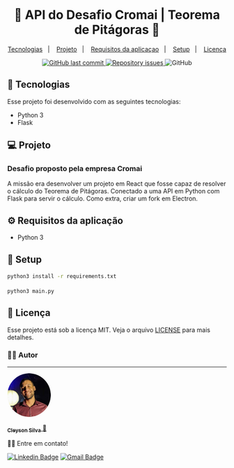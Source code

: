<h1 align="center">
  🔢 API do Desafio Cromai | Teorema de Pitágoras 🔢
</h1>

<p align="center">
  <a href="#-tecnologias">Tecnologias</a>&nbsp;&nbsp;&nbsp;|&nbsp;&nbsp;&nbsp;
  <a href="#-projeto">Projeto</a>&nbsp;&nbsp;&nbsp;|&nbsp;&nbsp;&nbsp;
  <a href="#-requisitos-da-aplicação">Requisitos da aplicaçao</a>&nbsp;&nbsp;&nbsp;|&nbsp;&nbsp;&nbsp;
  <a href="#-setup">Setup</a>&nbsp;&nbsp;&nbsp;|&nbsp;&nbsp;&nbsp;
  <a href="#memo-licença">Licença</a>
</p>

<p align="center">
  <a href="https://github.com/cleysonsilvame/desafio-cromai-api/commits/main">
    <img alt="GitHub last commit" src="https://img.shields.io/github/last-commit/cleysonsilvame/desafio-cromai-api.svg">
  </a>

  <a href="https://github.com/cleysonsilvame/desafio-cromai-api/issues">
    <img alt="Repository issues" src="https://img.shields.io/github/issues/cleysonsilvame/desafio-cromai-api.svg">
  </a>

  <img alt="GitHub" src="https://img.shields.io/github/license/cleysonsilvame/desafio-cromai-api.svg">
</p>

## 🚀 Tecnologias

Esse projeto foi desenvolvido com as seguintes tecnologias:

- Python 3
- Flask

## 💻 Projeto

### Desafio proposto pela empresa Cromai

A missão era desenvolver um projeto em React que fosse capaz de resolver o cálculo do Teorema de Pitágoras.
Conectado a uma API em Python com Flask para servir o cálculo.
Como extra, criar um fork em Electron.

## ⚙️ Requisitos da aplicação

- Python 3

## 🔧 Setup

```bash
python3 install -r requirements.txt

python3 main.py
```

## :memo: Licença

Esse projeto está sob a licença MIT. Veja o arquivo [LICENSE](LICENSE) para mais detalhes.

### 🙋‍♂️ Autor

---

<a href="https://github.com/cleysonsilvame/" title="Cleyson Silva">
 <img style="border-radius: 50%;" src="https://raw.githubusercontent.com/cleysonsilvame/cleysonsilvame/master/.github/cleyson-rounded.png" width="100px;" alt="Cleyson Silva">
 <br />

<sub><b>Cleyson Silva</b></sub> 🚀</a>

👋🏽 Entre em contato!

[![Linkedin Badge](https://img.shields.io/badge/-Cleyson_Silva-blue?style=flat-square&logo=Linkedin&logoColor=white&link=https://www.linkedin.com/in/tgmarinho/)](https://www.linkedin.com/in/cleyson-silva-639b01188/) [![Gmail Badge](https://img.shields.io/badge/-cleysonsilva.me@gmail.com-c14438?style=flat-square&logo=Gmail&logoColor=white&link=mailto:cleysonsilva.me@gmail.com)](mailto:cleysonsilva.me@gmail.com)
